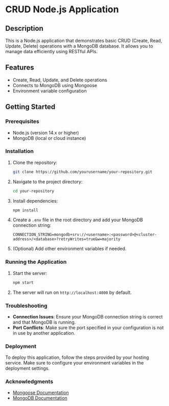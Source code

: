# CRUD Node.js Application

## Description

This is a Node.js application that demonstrates basic CRUD (Create, Read, Update, Delete) operations with a MongoDB database. It allows you to manage data efficiently using RESTful APIs.

## Features

- Create, Read, Update, and Delete operations
- Connects to MongoDB using Mongoose
- Environment variable configuration

## Getting Started

### Prerequisites

- Node.js (version 14.x or higher)
- MongoDB (local or cloud instance)

### Installation

1. Clone the repository:

    ```bash
    git clone https://github.com/yourusername/your-repository.git
    ```

2. Navigate to the project directory:

    ```bash
    cd your-repository
    ```

3. Install dependencies:

    ```bash
    npm install
    ```

4. Create a `.env` file in the root directory and add your MongoDB connection string:

    ```plaintext
    CONNECTION_STRING=mongodb+srv://<username>:<password>@<cluster-address>/<database>?retryWrites=true&w=majority
    ```

5. (Optional) Add other environment variables if needed.

### Running the Application

1. Start the server:

    ```bash
    npm start
    ```

2. The server will run on `http://localhost:4000` by default.

### Troubleshooting

- **Connection Issues**: Ensure your MongoDB connection string is correct and that MongoDB is running.
- **Port Conflicts**: Make sure the port specified in your configuration is not in use by another application.

### Deployment

To deploy this application, follow the steps provided by your hosting service. Make sure to configure your environment variables in the deployment settings.

### Acknowledgments

- [Mongoose Documentation](https://mongoosejs.com/docs/)
- [MongoDB Documentation](https://docs.mongodb.com/)

